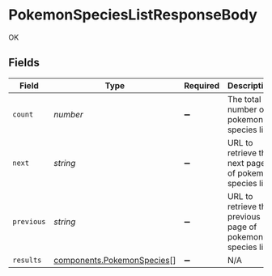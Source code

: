 # PokemonSpeciesListResponseBody

OK


## Fields

| Field                                                                    | Type                                                                     | Required                                                                 | Description                                                              | Example                                                                  |
| ------------------------------------------------------------------------ | ------------------------------------------------------------------------ | ------------------------------------------------------------------------ | ------------------------------------------------------------------------ | ------------------------------------------------------------------------ |
| `count`                                                                  | *number*                                                                 | :heavy_minus_sign:                                                       | The total number of pokemon species list.                                | 3                                                                        |
| `next`                                                                   | *string*                                                                 | :heavy_minus_sign:                                                       | URL to retrieve the next page of pokemon species list.                   | https://pokeapi.co/api/v2/pokemon-species/?offset=20&limit=20            |
| `previous`                                                               | *string*                                                                 | :heavy_minus_sign:                                                       | URL to retrieve the previous page of pokemon species list.               |                                                                          |
| `results`                                                                | [components.PokemonSpecies](../../models/components/pokemonspecies.md)[] | :heavy_minus_sign:                                                       | N/A                                                                      |                                                                          |